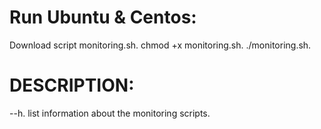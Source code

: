 # Run Ubuntu & Centos:
Download script monitoring.sh.
chmod +x monitoring.sh.
./monitoring.sh.

# DESCRIPTION:
--h.
    list information about the monitoring scripts.
